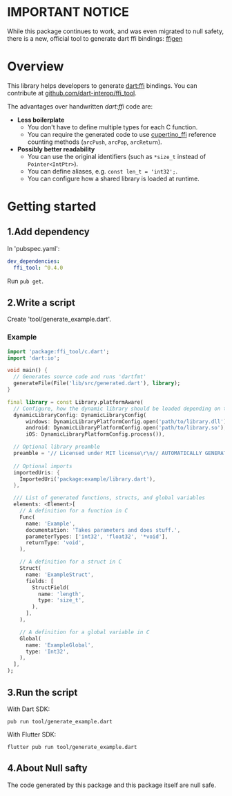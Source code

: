 # IMPORTANT NOTICE
While this package continues to work, and was even migrated to null safety, there is a new, official tool to generate dart ffi bindings: [ffigen](https://pub.dev/packages/ffigen)

# Overview
This library helps developers to generate [dart:ffi](https://dart.dev/guides/libraries/c-interop)
bindings. You can contribute at [github.com/dart-interop/ffi_tool](https://github.com/dart-interop/ffi_tool).

The advantages over handwritten _dart:ffi_ code are:
  * __Less boilerplate__
    * You don't have to define multiple types for each C function.
    * You can require the generated code to use [cupertino_ffi](https://pub.dev/packages/cupertino_ffi)
      reference counting methods (`arcPush`, `arcPop`, `arcReturn`).
  * __Possibly better readability__
    * You can use the original identifiers (such as `*size_t` instead of `Pointer<IntPtr>`).
    * You can define aliases, e.g. `const len_t = 'int32';`.
    * You can configure how a shared library is loaded at runtime.

# Getting started
## 1.Add dependency
In 'pubspec.yaml':
```yaml
dev_dependencies:
  ffi_tool: ^0.4.0
```

Run `pub get`.

## 2.Write a script
Create 'tool/generate_example.dart'.

### Example

```dart
import 'package:ffi_tool/c.dart';
import 'dart:io';

void main() {
  // Generates source code and runs 'dartfmt'
  generateFile(File('lib/src/generated.dart'), library);
}

final library = const Library.platformAware(
  // Configure, how the dynamic library should be loaded depending on the platform
  dynamicLibraryConfig: DynamicLibraryConfig(
      windows: DynamicLibraryPlatformConfig.open('path/to/library.dll'),
      android: DynamicLibraryPlatformConfig.open('path/to/library.so'),
      iOS: DynamicLibraryPlatformConfig.process()),

  // Optional library preamble
  preamble = '// Licensed under MIT license\r\n// AUTOMATICALLY GENERATED. DO NOT EDIT.'
  
  // Optional imports
  importedUris: {
    ImportedUri('package:example/library.dart'),
  },

  /// List of generated functions, structs, and global variables
  elements: <Element>[
    // A definition for a function in C
    Func(
      name: 'Example',
      documentation: 'Takes parameters and does stuff.',
      parameterTypes: ['int32', 'float32', '*void'],
      returnType: 'void',
    ),

    // A definition for a struct in C
    Struct(
      name: 'ExampleStruct',
      fields: [
        StructField(
          name: 'length',
          type: 'size_t',
        ),
      ],
    ),

    // A definition for a global variable in C
    Global(
      name: 'ExampleGlobal',
      type: 'Int32',
    ),
  ],
);
```

## 3.Run the script
With Dart SDK:
```
pub run tool/generate_example.dart
```

With Flutter SDK:
```
flutter pub run tool/generate_example.dart
```

## 4.About Null safty
The code generated by this package and this package itself are null safe.